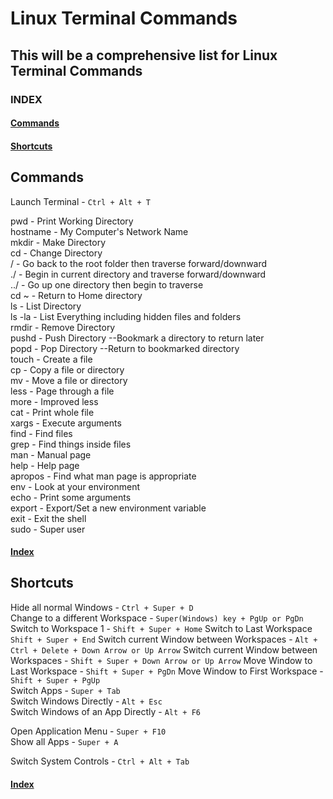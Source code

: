 Linux Terminal Commands
======

This will be a comprehensive list for Linux Terminal Commands
------
  
### INDEX  
#### [Commands](#Commands)  
#### [Shortcuts](#Shortcuts)  
  
Commands  
------  
Launch Terminal - `Ctrl + Alt + T` 
  
pwd - Print Working Directory  
hostname - My Computer's Network Name  
mkdir - Make Directory  
cd - Change Directory  
/ - Go back to the root folder then traverse forward/downward  
./ - Begin in current directory and traverse forward/downward  
../ - Go up one directory then begin to traverse  
cd ~ - Return to Home directory  
ls - List Directory  
ls -la - List Everything including hidden files and folders  
rmdir - Remove Directory  
pushd - Push Directory --Bookmark a directory to return later  
popd - Pop Directory --Return to bookmarked directory  
touch - Create a file  
cp - Copy a file or directory  
mv - Move a file or directory  
less - Page through a file  
more - Improved less  
cat - Print whole file  
xargs - Execute arguments  
find - Find files  
grep - Find things inside files  
man - Manual page  
help - Help page  
apropos - Find what man page is appropriate  
env - Look at your environment  
echo - Print some arguments  
export - Export/Set a new environment variable  
exit - Exit the shell  
sudo - Super user  
  
#### [Index](#Index)  

Shortcuts
------  
Hide all normal Windows - `Ctrl + Super + D`  
Change to a different Workspace - `Super(Windows) key + PgUp or PgDn`
Switch to Workspace 1 - `Shift + Super + Home`
Switch to Last Workspace `Shift + Super + End`
Switch current Window between Workspaces - `Alt + Ctrl + Delete + Down Arrow or Up Arrow`
Switch current Window between Workspaces - `Shift + Super + Down Arrow or Up Arrow`
Move Window to Last Workspace - `Shift + Super + PgDn`
Move Window to First Workspace - `Shift + Super + PgUp`  
Switch Apps - `Super + Tab`  
Switch Windows Directly - `Alt + Esc`  
Switch Windows of an App Directly - `Alt + F6`  
  
Open Application Menu - `Super + F10`  
Show all Apps - `Super + A`  

Switch System Controls - `Ctrl + Alt + Tab`
  
  
#### [Index](#Index)  
